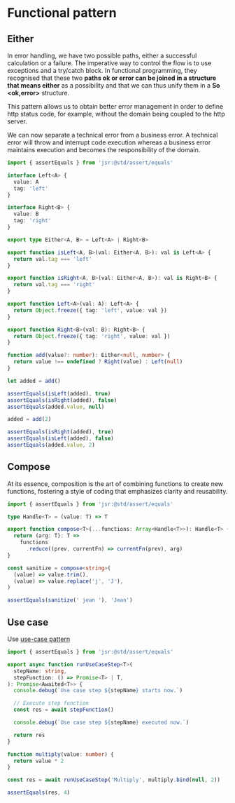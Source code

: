 # Functional pattern

## Either

In error handling, we have two possible paths, either a successful calculation or a failure. The imperative way to control the flow is to use exceptions and a try/catch block. In functional programming, they recognised that these two **paths ok or error can be joined in a structure that means either** as a possibility and that we can thus unify them in a **So <ok,error>** structure.

This pattern allows us to obtain better error management in order to define http status code, for example, without the domain being coupled to the http server.

We can now separate a technical error from a business error. A technical error will throw and interrupt code execution whereas a business error maintains execution and becomes the responsibility of the domain.

```ts
import { assertEquals } from 'jsr:@std/assert/equals'

interface Left<A> {
  value: A
  tag: 'left'
}

interface Right<B> {
  value: B
  tag: 'right'
}

export type Either<A, B> = Left<A> | Right<B>

export function isLeft<A, B>(val: Either<A, B>): val is Left<A> {
  return val.tag === 'left'
}

export function isRight<A, B>(val: Either<A, B>): val is Right<B> {
  return val.tag === 'right'
}

export function Left<A>(val: A): Left<A> {
  return Object.freeze({ tag: 'left', value: val })
}

export function Right<B>(val: B): Right<B> {
  return Object.freeze({ tag: 'right', value: val })
}

function add(value?: number): Either<null, number> {
  return value !== undefined ? Right(value) : Left(null)
}

let added = add()

assertEquals(isLeft(added), true)
assertEquals(isRight(added), false)
assertEquals(added.value, null)

added = add(2)

assertEquals(isRight(added), true)
assertEquals(isLeft(added), false)
assertEquals(added.value, 2)
```

## Compose

At its essence, composition is the art of combining functions to create new functions, fostering a style of coding that emphasizes clarity and reusability.

```ts
import { assertEquals } from 'jsr:@std/assert/equals'

type Handle<T> = (value: T) => T

export function compose<T>(...functions: Array<Handle<T>>): Handle<T> {
  return (arg: T): T =>
    functions
      .reduce((prev, currentFn) => currentFn(prev), arg)
}

const sanitize = compose<string>(
  (value) => value.trim(),
  (value) => value.replace('j', 'J'),
)

assertEquals(sanitize(' jean '), 'Jean')
```

## Use case

Use [use-case pattern](https://practica.dev/blog/about-the-sweet-and-powerful-use-case-code-pattern)

```ts
import { assertEquals } from 'jsr:@std/assert/equals'

export async function runUseCaseStep<T>(
  stepName: string,
  stepFunction: () => Promise<T> | T,
): Promise<Awaited<T>> {
  console.debug(`Use case step ${stepName} starts now.`)

  // Execute step function
  const res = await stepFunction()

  console.debug(`Use case step ${stepName} executed now.`)

  return res
}

function multiply(value: number) {
  return value * 2
}

const res = await runUseCaseStep('Multiply', multiply.bind(null, 2))

assertEquals(res, 4)
```
